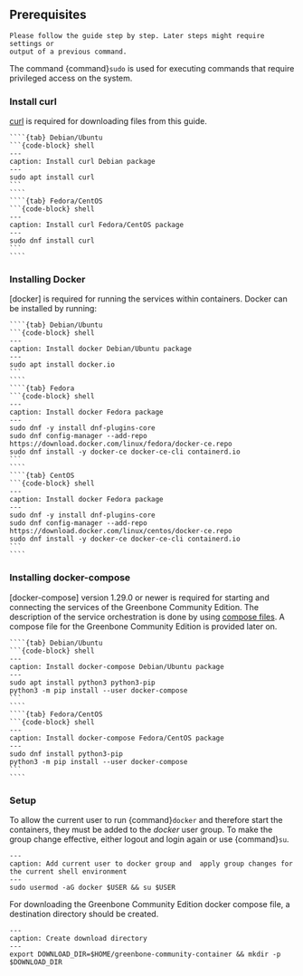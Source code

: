 ## Prerequisites

```{note}
Please follow the guide step by step. Later steps might require settings or
output of a previous command.
```

The command {command}`sudo` is used for executing commands that require privileged
access on the system.

### Install curl

[curl](https://curl.se/) is required for downloading files from this guide.


`````{tabs}
````{tab} Debian/Ubuntu
```{code-block} shell
---
caption: Install curl Debian package
---
sudo apt install curl
```
````
````{tab} Fedora/CentOS
```{code-block} shell
---
caption: Install curl Fedora/CentOS package
---
sudo dnf install curl
```
````
`````

### Installing Docker

[docker] is required for running the services within containers. Docker can be
installed by running:

`````{tabs}
````{tab} Debian/Ubuntu
```{code-block} shell
---
caption: Install docker Debian/Ubuntu package
---
sudo apt install docker.io
```
````
````{tab} Fedora
```{code-block} shell
---
caption: Install docker Fedora package
---
sudo dnf -y install dnf-plugins-core
sudo dnf config-manager --add-repo https://download.docker.com/linux/fedora/docker-ce.repo
sudo dnf install -y docker-ce docker-ce-cli containerd.io
```
````
````{tab} CentOS
```{code-block} shell
---
caption: Install docker Fedora package
---
sudo dnf -y install dnf-plugins-core
sudo dnf config-manager --add-repo https://download.docker.com/linux/centos/docker-ce.repo
sudo dnf install -y docker-ce docker-ce-cli containerd.io
```
````
`````

### Installing docker-compose

[docker-compose] version 1.29.0 or newer is required for starting and connecting
the services of the Greenbone Community Edition. The description of the service
orchestration is done by using [compose files](https://docs.docker.com/compose/compose-file/).
A compose file for the Greenbone Community Edition is provided later on.

`````{tabs}
````{tab} Debian/Ubuntu
```{code-block} shell
---
caption: Install docker-compose Debian/Ubuntu package
---
sudo apt install python3 python3-pip
python3 -m pip install --user docker-compose
```
````
````{tab} Fedora/CentOS
```{code-block} shell
---
caption: Install docker-compose Fedora/CentOS package
---
sudo dnf install python3-pip
python3 -m pip install --user docker-compose
```
````
`````
### Setup

To allow the current user to run {command}`docker` and therefore start the
containers, they must be added to the *docker* user group. To make the group change
effective, either logout and login again or use {command}`su`.

```{code-block} shell
---
caption: Add current user to docker group and  apply group changes for the current shell environment
---
sudo usermod -aG docker $USER && su $USER
```

For downloading the Greenbone Community Edition docker compose file, a
destination directory should be created.

```{code-block} shell
---
caption: Create download directory
---
export DOWNLOAD_DIR=$HOME/greenbone-community-container && mkdir -p $DOWNLOAD_DIR
```
